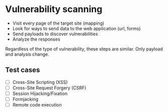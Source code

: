 # Vulnerability scanning

* Visit every page of the target site (mapping)
* Look for ways to send data to the web application (url, forms)
* Send payloads to discover vulnerabilities
* Analyze the responses

Regardless of the type of vulnerability, these steps are similar. Only payload and analysis change.

## Test cases

- [ ] Cross-Site Scripting (XSS)
- [ ] Cross-Site Request Forgery (CSRF)
- [ ] Session Hijacking/Fixation
- [ ] Formjacking
- [ ] Remote code execution